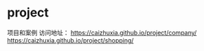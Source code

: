 # project
项目和案例
访问地址： 
   https://caizhuxia.github.io/project/company/
   https://caizhuxia.github.io/project/shopping/
